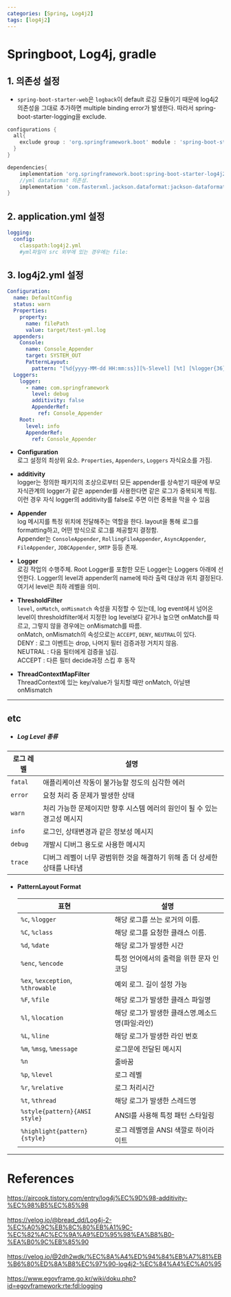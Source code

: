 ```yaml
---
categories: [Spring, Log4j2]
tags: [log4j2]
---
```


# Springboot, Log4j, gradle

## 1. 의존성 설정

- `spring-boot-starter-web`은 `logback`이 default 로깅 모듈이기 때문에 log4j2 의존성을 그대로 추가하면 multiple binding error가 발생한다. 따라서 spring-boot-starter-logging을 exclude.

```groovy
configurations {
  all{
    exclude group : 'org.springframework.boot' module : 'spring-boot-starter-logging'
  }
}

dependencies{
    implementation 'org.springframework.boot:spring-boot-starter-log4j2'
    //yml dataformat 의존성.
    implementation 'com.fasterxml.jackson.dataformat:jackson-dataformat-yaml'
}
```

## 2. application.yml 설정

```yml
logging:
  config:
    classpath:log4j2.yml
    #yml파일이 src 외부에 있는 경우에는 file:
```

## 3. log4j2.yml 설정

```yml
Configuration:
  name: DefaultConfig
  status: warn
  Properties:
    property:
      name: filePath
      value: target/test-yml.log
  appenders:
    Console:
      name: Console_Appender
      target: SYSTEM_OUT
      PatternLayout:
        pattern: "[%d{yyyy-MM-dd HH:mm:ss}][%-5level] [%t] [%logger{36}(%L)] - %m %n"
  Loggers:
    logger:
      - name: com.springframework
        level: debug
        additivity: false
        AppenderRef:
          ref: Console_Appender
    Root:
      level: info
      AppenderRef:
        ref: Console_Appender
```

- **Configuration**
  <br>로그 설정의 최상위 요소. `Properties`, `Appenders`, `Loggers` 자식요소를 가짐.

- **additivity**
  <br>logger는 정의한 패키지의 조상으로부터 모든 appender를 상속받기 때문에 부모 자식관계의 logger가 같은 appender를 사용한다면 같은 로그가 중복되게 찍힘.<br> 이런 경우 자식 logger의 additivity를 false로 주면 이런 중복을 막을 수 있음 <br>

- **Appender**
  <br>log 메시지를 특정 위치에 전달해주는 역할을 한다. layout을 통해 로그를 formatting하고, 어떤 방식으로 로그를 제공할지 결정함.
  <br>Appender는 `ConsoleAppender`, `RollingFileAppender`, `AsyncAppender`, `FileAppender`, `JDBCAppender`, `SMTP` 등등 존재.<br>

- **Logger**
  <br>로깅 작업의 수행주체. Root Logger를 포함한 모든 Logger는 Loggers 아래에 선언한다. Logger의 level과 appender의 name에 따라 출력 대상과 위치 결정된다. 여기서 level은 최하 레벨을 의미.

- **ThresholdFilter**
  <br>`level`, `onMatch`, `onMismatch` 속성을 지정할 수 있는데, log event에서 넘어온 level이 thresholdfilter에서 지정한 log level보다 같거나 높으면 onMatch를 따르고, 그렇지 않을 경우에는 onMismatch를 따름.
  <br>onMatch, onMismatch의 속성으로는 `ACCEPT`, `DENY`, `NEUTRAL`이 있다.
  <br>DENY : 로그 이벤트는 drop, 나머지 필터 검증과정 거치지 않음.
  <br>NEUTRAL : 다음 필터에게 검증을 넘김.
  <br>ACCEPT : 다른 필터 decide과정 스킵 후 동작

- **ThreadContextMapFilter**
  <br> ThreadContext에 있는 key/value가 일치할 때만 onMatch, 아닐땐 onMismatch

---

## etc

- ##### Log Level 종류

| 로그 레벨 | 설명                                                                      |
| --------- | ------------------------------------------------------------------------- |
| `fatal`   | 애플리케이션 작동이 불가능할 정도의 심각한 에러                           |
| `error`   | 요청 처리 중 문제가 발생한 상태                                           |
| `warn`    | 처리 가능한 문제이지만 향후 시스템 에러의 원인이 될 수 있는 경고성 메시지 |
| `info`    | 로그인, 상태변경과 같은 정보성 메시지                                     |
| `debug`   | 개발시 디버그 용도로 사용한 메시지                                        |
| `trace`   | 디버그 레벨이 너무 광범위한 것을 해결하기 위해 좀 더 상세한 상태를 나타냄 |

- #### PatternLayout Format

  | 표현                              | 설명                                            |
  | --------------------------------- | ----------------------------------------------- |
  | `%c`, `%logger`                   | 해당 로그를 쓰는 로거의 이름.                   |
  | `%C`, `%class`                    | 해당 로그를 요청한 클래스 이름.                 |
  | `%d`, `%date`                     | 해당 로그가 발생한 시간                         |
  | `%enc`, `%encode`                 | 특정 언어에서의 출력을 위한 문자 인코딩         |
  | `%ex`, `%exception`, `%throwable` | 예외 로그. 길이 설정 가능                       |
  | `%F`, `%file`                     | 해당 로그가 발생한 클래스 파일명                |
  | `%l`, `%location`                 | 해당 로그가 발생한 클래스명.메소드명(파일:라인) |
  | `%L`, `%line`                     | 해당 로그가 발생한 라인 번호                    |
  | `%m`, `%msg`, `%message`          | 로그문에 전달된 메시지                          |
  | `%n`                              | 줄바꿈                                          |
  | `%p`, `%level`                    | 로그 레벨                                       |
  | `%r`, `%relative`                 | 로그 처리시간                                   |
  | `%t`, `%thread`                   | 해당 로그가 발생한 스레드명                     |
  | `%style{pattern}{ANSI style}`     | ANSI를 사용해 특정 패턴 스타일링                |
  | `%highlight{pattern}{style}`      | 로그 레벨명을 ANSI 색깔로 하이라이트            |

---

# **References**

<https://aircook.tistory.com/entry/log4j%EC%9D%98-additivity-%EC%98%B5%EC%85%98><br><br>
<https://velog.io/@bread_dd/Log4j-2-%EC%A0%9C%EB%8C%80%EB%A1%9C-%EC%82%AC%EC%9A%A9%ED%95%98%EA%B8%B0-%EA%B0%9C%EB%85%90><br><br>
<https://velog.io/@2dh2wdk/%EC%8A%A4%ED%94%84%EB%A7%81%EB%B6%80%ED%8A%B8%EC%97%90-log4j2-%EC%84%A4%EC%A0%95><br><br>
<https://www.egovframe.go.kr/wiki/doku.php?id=egovframework:rte:fdl:logging><br><br>
